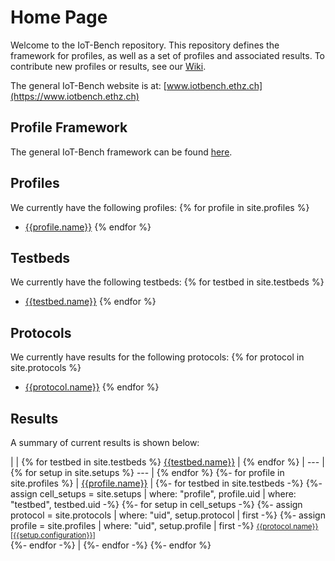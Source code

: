 # Home Page

Welcome to the IoT-Bench repository.
This repository defines the framework for profiles, as well as a set of profiles and associated results.
To contribute new profiles or results, see our [Wiki](TODO).

The general IoT-Bench website is at: [www.iotbench.ethz.ch](https://www.iotbench.ethz.ch)

## Profile Framework

The general IoT-Bench framework can be found [here](/pages/framework).

## Profiles

We currently have the following profiles:
{% for profile in site.profiles %}
* [{{profile.name}}](/profiles/{{profile.uid}})
{% endfor %}

## Testbeds

We currently have the following testbeds:
{% for testbed in site.testbeds %}
* [{{testbed.name}}](/testbeds/{{testbed.uid}})
{% endfor %}

## Protocols

We currently have results for the following protocols:
{% for protocol in site.protocols %}
* [{{protocol.name}}](/protocols/{{protocol.uid}})
{% endfor %}

## Results

A summary of current results is shown below:

|  | {% for testbed in site.testbeds %} [{{testbed.name}}](/testbeds/{{testbed.uid}}) | {% endfor %}
| --- | {% for setup in site.setups %} --- | {% endfor %}
{%- for profile in site.profiles %}
| [{{profile.name}}](/profiles/{{profile.uid}}) |
{%- for testbed in site.testbeds -%}
{%- assign cell_setups = site.setups | where: "profile", profile.uid | where: "testbed", testbed.uid -%}
{%- for setup in cell_setups -%}
{%- assign protocol = site.protocols | where: "uid", setup.protocol | first -%}
{%- assign profile = site.profiles | where: "uid", setup.profile | first -%}
<small>[{{protocol.name}} [{{setup.configuration}}]](/setups/{{setup.uid}})</small><br />
{%- endfor -%}
 |
{%- endfor -%}
{%- endfor %}
